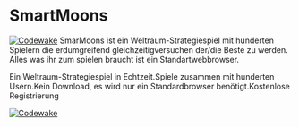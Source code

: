 # SmartMoons
[![Codewake](https://www.codewake.com/badges/ask_question.svg)](https://www.codewake.com/p/smartmoons)
SmarMoons ist ein Weltraum-Strategiespiel mit hunderten Spielern die erdumgreifend gleichzeitigversuchen der/die Beste zu werden. Alles was ihr zum spielen braucht ist ein Standartwebbrowser.

Ein Weltraum-Strategiespiel in Echtzeit.Spiele zusammen mit hunderten Usern.Kein Download, es wird nur ein Standardbrowser benötigt.Kostenlose Registrierung


[![Codewake](https://www.codewake.com/badges/ask_question_flat_square.svg)](https://www.codewake.com/p/smartmoons)
